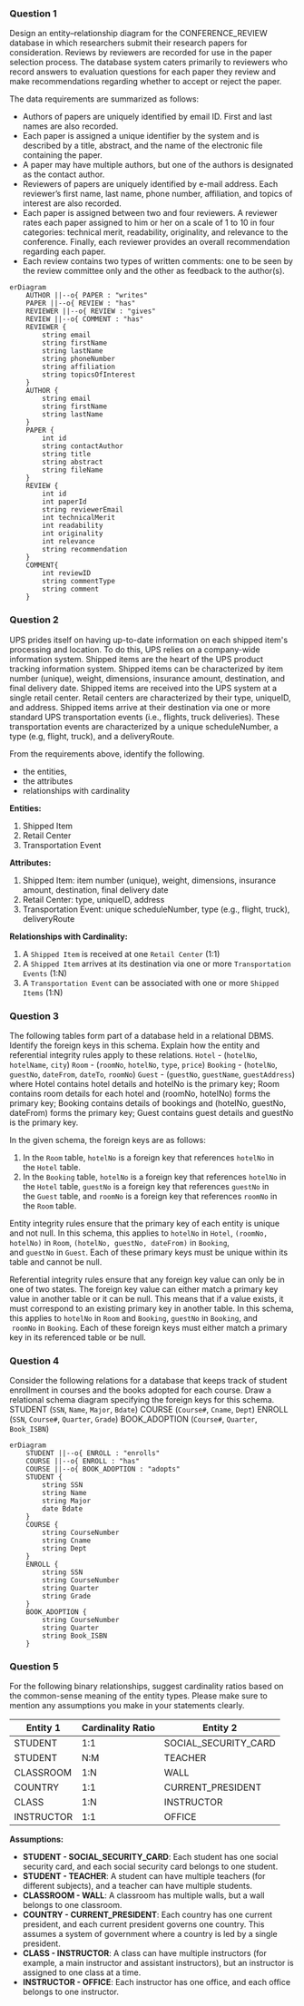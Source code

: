 ### Question 1
Design an entity–relationship diagram for the CONFERENCE_REVIEW database in which researchers submit their research papers for consideration. Reviews by reviewers are recorded for use in the paper selection process. The database system caters primarily to reviewers who record answers to evaluation questions for each paper they review and make recommendations regarding whether to accept or reject the paper.

The data requirements are summarized as follows: 
- Authors of papers are uniquely identified by email ID. First and last names are also recorded. 
- Each paper is assigned a unique identifier by the system and is described by a title, abstract, and the name of the electronic file containing the paper. 
- A paper may have multiple authors, but one of the authors is designated as the contact author. 
- Reviewers of papers are uniquely identified by e-mail address. Each reviewer’s first name, last name, phone number, affiliation, and topics of interest are also recorded. 
- Each paper is assigned between two and four reviewers. A reviewer rates each paper assigned to him or her on a scale of 1 to 10 in four categories: technical merit, readability, originality, and relevance to the conference. Finally, each reviewer provides an overall recommendation regarding each paper. 
- Each review contains two types of written comments: one to be seen by the review committee only and the other as feedback to the author(s).

```mermaid
erDiagram
    AUTHOR ||--o{ PAPER : "writes"
    PAPER ||--o{ REVIEW : "has"
    REVIEWER ||--o{ REVIEW : "gives"
    REVIEW ||--o{ COMMENT : "has"
    REVIEWER {
        string email
        string firstName
        string lastName
        string phoneNumber
        string affiliation
        string topicsOfInterest
    }
    AUTHOR {
        string email
        string firstName
        string lastName
    }
    PAPER {
        int id
        string contactAuthor
        string title
        string abstract
        string fileName
    }
    REVIEW {
	    int id
        int paperId
        string reviewerEmail
        int technicalMerit
        int readability
        int originality
        int relevance
        string recommendation
    }
    COMMENT{
	    int reviewID
		string commentType
        string comment
    }
```

### Question 2
UPS prides itself on having up-to-date information on each shipped item's processing and location. To do this, UPS relies on a company-wide information system. Shipped items are the heart of the UPS product tracking information system. Shipped items can be characterized by item number (unique), weight, dimensions, insurance amount, destination, and final delivery date. Shipped items are received into the UPS system at a single retail center. Retail centers are characterized by their type, uniqueID, and address. Shipped items arrive at their destination via one or more standard UPS transportation events (i.e., flights, truck deliveries). These transportation events are characterized by a unique scheduleNumber, a type (e.g, flight, truck), and a deliveryRoute. 

From the requirements above, identify the following. 
- the entities, 
- the attributes 
- relationships with cardinality

**Entities:**
1. Shipped Item
2. Retail Center
3. Transportation Event

**Attributes:**
1. Shipped Item: item number (unique), weight, dimensions, insurance amount, destination, final delivery date
2. Retail Center: type, uniqueID, address
3. Transportation Event: unique scheduleNumber, type (e.g., flight, truck), deliveryRoute

**Relationships with Cardinality:**
1. A `Shipped Item` is received at one `Retail Center` (1:1)
2. A `Shipped Item` arrives at its destination via one or more `Transportation Events` (1:N)
3. A `Transportation Event` can be associated with one or more `Shipped Items` (1:N)

### Question 3
The following tables form part of a database held in a relational DBMS. Identify the foreign keys in this schema. Explain how the entity and referential integrity rules apply to these relations. 
	`Hotel` - (`hotelNo`, `hotelName`, `city`) 
	`Room` - (`roomNo`, `hotelNo`, `type`, `price`) 
	`Booking` - (`hotelNo`, `guestNo`, `dateFrom`, `dateTo`, `roomNo`) 
	`Guest` - (`guestNo`, `guestName`, `guestAddress`) 
	where Hotel contains hotel details and hotelNo is the primary key; 
	Room contains room details for each hotel and (roomNo, hoteINo) forms the primary key; 
	Booking contains details of bookings and (hoteINo, guestNo, dateFrom) forms the primary key; 
	Guest contains guest details and guestNo is the primary key.

In the given schema, the foreign keys are as follows:
1. In the `Room` table, `hotelNo` is a foreign key that references `hotelNo` in the `Hotel` table.
2. In the `Booking` table, `hotelNo` is a foreign key that references `hotelNo` in the `Hotel` table, `guestNo` is a foreign key that references `guestNo` in the `Guest` table, and `roomNo` is a foreign key that references `roomNo` in the `Room` table.

Entity integrity rules ensure that the primary key of each entity is unique and not null. In this schema, this applies to `hotelNo` in `Hotel`, `(roomNo, hotelNo)` in `Room`, `(hotelNo, guestNo, dateFrom)` in `Booking`, and `guestNo` in `Guest`. Each of these primary keys must be unique within its table and cannot be null.

Referential integrity rules ensure that any foreign key value can only be in one of two states. The foreign key value can either match a primary key value in another table or it can be null. This means that if a value exists, it must correspond to an existing primary key in another table. In this schema, this applies to `hotelNo` in `Room` and `Booking`, `guestNo` in `Booking`, and  `roomNo` in `Booking`. Each of these foreign keys must either match a primary key in its referenced table or be null.

### Question 4
Consider the following relations for a database that keeps track of student enrollment in courses and the books adopted for each course. Draw a relational schema diagram specifying the foreign keys for this schema. 
	STUDENT (`SSN`, `Name`, `Major`, `Bdate`) 
	COURSE (`Course#`, `Cname`, `Dept`) 
	ENROLL (`SSN`, `Course#`, `Quarter`, `Grade`) 
	BOOK_ADOPTION (`Course#`, `Quarter`, `Book_ISBN`)

```mermaid
erDiagram
    STUDENT ||--o{ ENROLL : "enrolls"
    COURSE ||--o{ ENROLL : "has"
    COURSE ||--o{ BOOK_ADOPTION : "adopts"
    STUDENT {
        string SSN
        string Name
        string Major
        date Bdate
    }
    COURSE {
        string CourseNumber
        string Cname
        string Dept
    }
    ENROLL {
        string SSN
        string CourseNumber
        string Quarter
        string Grade
    }
    BOOK_ADOPTION {
        string CourseNumber
        string Quarter
        string Book_ISBN
    }
```

### Question 5
For the following binary relationships, suggest cardinality ratios based on the common-sense meaning of the entity types. Please make sure to mention any assumptions you make in your statements clearly.

| Entity 1 | Cardinality Ratio | Entity 2 |
| ---- | ---- | ---- |
| STUDENT | 1:1 | SOCIAL_SECURITY_CARD |
| STUDENT | N:M | TEACHER |
| CLASSROOM | 1:N | WALL |
| COUNTRY | 1:1 | CURRENT_PRESIDENT |
| CLASS | 1:N | INSTRUCTOR |
| INSTRUCTOR | 1:1 | OFFICE |
**Assumptions:**
- **STUDENT - SOCIAL_SECURITY_CARD**: Each student has one social security card, and each social security card belongs to one student.
- **STUDENT - TEACHER**: A student can have multiple teachers (for different subjects), and a teacher can have multiple students.
- **CLASSROOM - WALL**: A classroom has multiple walls, but a wall belongs to one classroom.
- **COUNTRY - CURRENT_PRESIDENT**: Each country has one current president, and each current president governs one country. This assumes a system of government where a country is led by a single president.
- **CLASS - INSTRUCTOR**: A class can have multiple instructors (for example, a main instructor and assistant instructors), but an instructor is assigned to one class at a time.
- **INSTRUCTOR - OFFICE**: Each instructor has one office, and each office belongs to one instructor.